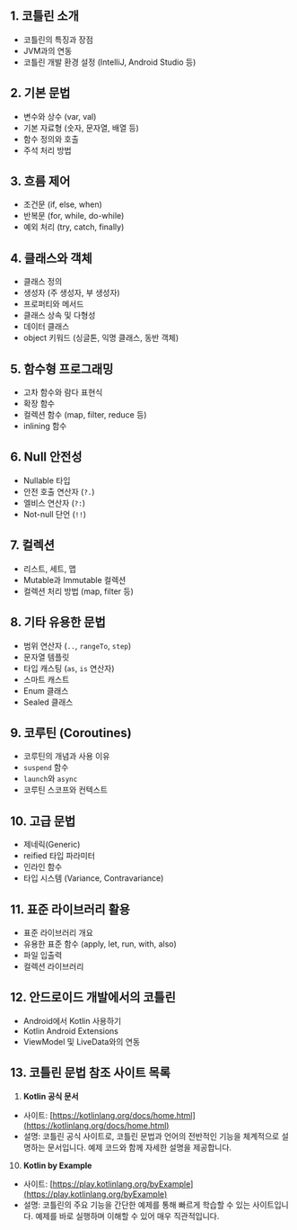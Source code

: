 ## 1. 코틀린 소개

- 코틀린의 특징과 장점
- JVM과의 연동
- 코틀린 개발 환경 설정 (IntelliJ, Android Studio 등)

## 2. 기본 문법

- 변수와 상수 (var, val)
- 기본 자료형 (숫자, 문자열, 배열 등)
- 함수 정의와 호출
- 주석 처리 방법

## 3. 흐름 제어

- 조건문 (if, else, when)
- 반복문 (for, while, do-while)
- 예외 처리 (try, catch, finally)

## 4. 클래스와 객체

- 클래스 정의
- 생성자 (주 생성자, 부 생성자)
- 프로퍼티와 메서드
- 클래스 상속 및 다형성
- 데이터 클래스
- object 키워드 (싱글톤, 익명 클래스, 동반 객체)

## 5. 함수형 프로그래밍

- 고차 함수와 람다 표현식
- 확장 함수
- 컬렉션 함수 (map, filter, reduce 등)
- inlining 함수

## 6. Null 안전성

- Nullable 타입
- 안전 호출 연산자 (`?.`)
- 엘비스 연산자 (`?:`)
- Not-null 단언 (`!!`)

## 7. 컬렉션

- 리스트, 세트, 맵
- Mutable과 Immutable 컬렉션
- 컬렉션 처리 방법 (map, filter 등)

## 8. 기타 유용한 문법

- 범위 연산자 (`..`, `rangeTo`, `step`)
- 문자열 템플릿
- 타입 캐스팅 (`as`, `is` 연산자)
- 스마트 캐스트
- Enum 클래스
- Sealed 클래스

## 9. 코루틴 (Coroutines)

- 코루틴의 개념과 사용 이유
- `suspend` 함수
- `launch`와 `async`
- 코루틴 스코프와 컨텍스트

## 10. 고급 문법

- 제네릭(Generic)
- reified 타입 파라미터
- 인라인 함수
- 타입 시스템 (Variance, Contravariance)

## 11. 표준 라이브러리 활용

- 표준 라이브러리 개요
- 유용한 표준 함수 (apply, let, run, with, also)
- 파일 입출력
- 컬렉션 라이브러리

## 12. 안드로이드 개발에서의 코틀린

- Android에서 Kotlin 사용하기
- Kotlin Android Extensions
- ViewModel 및 LiveData와의 연동

## 13. 코틀린 문법 참조 사이트 목록

1. **Kotlin 공식 문서**

- 사이트: [https://kotlinlang.org/docs/home.html](https://kotlinlang.org/docs/home.html)
- 설명: 코틀린 공식 사이트로, 코틀린 문법과 언어의 전반적인 기능을 체계적으로 설명하는 문서입니다. 예제 코드와 함께 자세한 설명을 제공합니다.

10. **Kotlin by Example**

- 사이트: [https://play.kotlinlang.org/byExample](https://play.kotlinlang.org/byExample)
- 설명: 코틀린의 주요 기능을 간단한 예제를 통해 빠르게 학습할 수 있는 사이트입니다. 예제를 바로 실행하며 이해할 수 있어 매우 직관적입니다.
